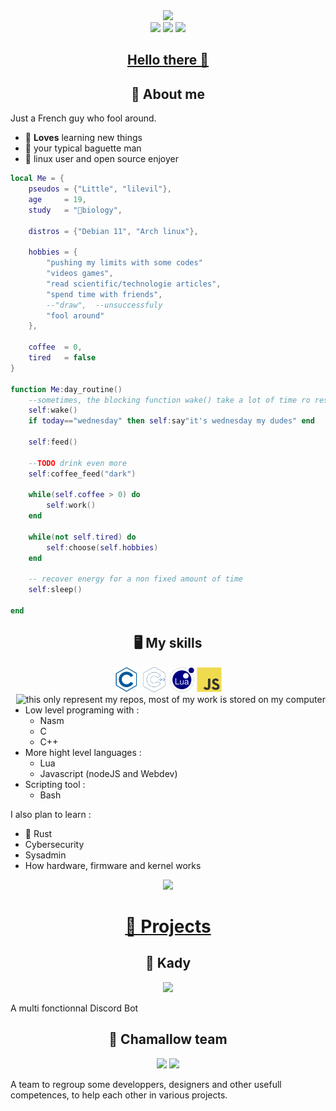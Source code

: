 <div id="header" align="center">
    <img src="https://images.weserv.nl/?url=github.com/lil-evil.png?v=4&h=200&w=200&fit=cover&mask=circle" >
    <br>
    <img src="https://img.shields.io/badge/Linux-9f6fcf?style=for-the-badge&logo=linux&logoColor=black">
    <img src="https://img.shields.io/badge/Raspberry%20Pi-A22846?style=for-the-badge&logo=Raspberry%20Pi&logoColor=black">
    <img src="https://img.shields.io/badge/Lua-00595c?style=for-the-badge&logo=lua&logoColor=black">
    <br>
    <h2><u>Hello there 🦈</u></h2>
</div>

<h2 align="center">📃 About me</h2>

Just a French guy who fool around.
* 💖 **Loves** learning new things
* 🥖 your typical baguette man
* 🐧 linux user and open source enjoyer

```lua
local Me = {
    pseudos = {"Little", "lilevil"},
    age     = 19,
    study   = "🔬biology",

    distros = {"Debian 11", "Arch linux"},

    hobbies = {
        "pushing my limits with some codes"
        "videos games",
        "read scientific/technologie articles",
        "spend time with friends",
        --"draw",  --unsuccessfuly
        "fool around"
    },

    coffee  = 0,
    tired   = false
}

function Me:day_routine()
    --sometimes, the blocking function wake() take a lot of time ro resolve
    self:wake()
    if today=="wednesday" then self:say"it's wednesday my dudes" end

    self:feed()

    --TODO drink even more
    self:coffee_feed("dark")

    while(self.coffee > 0) do
        self:work()
    end
    
    while(not self.tired) do
        self:choose(self.hobbies)
    end

    -- recover energy for a non fixed amount of time
    self:sleep()

end
```

<div id="skills "align="center">
    <h2>🖥️ My skills</h2>
    <img src="https://raw.githubusercontent.com/devicons/devicon/master/icons/c/c-line.svg" width=40 height=40 title="C" alt="C">
    <img src="https://raw.githubusercontent.com/devicons/devicon/master/icons/cplusplus/cplusplus-line.svg" width=40 height=40 title="C++" alt="C++">
    <img src="https://raw.githubusercontent.com/Sledmine/lua-logos/b598e9730fbab02f43245159044e85feaba49a20/lua1.png" width=40 height=40 title="Lua" alt="Lua">
    <img src="https://raw.githubusercontent.com/devicons/devicon/master/icons/javascript/javascript-original.svg" width=40 height=40 title="Javascript" alt="Javascript">
</div>

<img align="right" src="https://github-readme-stats.vercel.app/api/top-langs/?username=lil-evil&theme=blue-green" alt="this only represent my repos, most of my work is stored on my computer">

* Low level programing with : 
    * Nasm
    * C
    * C++
* More hight level languages :
    * Lua
    * Javascript (nodeJS and Webdev)
* Scripting tool :
    * Bash

I also plan to learn :
* 🦀 Rust
* Cybersecurity
* Sysadmin
* How hardware, firmware and kernel works


<div align="center">
    <img src="https://github-readme-stats.vercel.app/api?username=lil-evil&theme=blue-green">
</div>


<h1 align="center"><u>🎨 Projects</u></h1>
<div align="center">
    <h2>🤖 Kady</h2>
    <img src="https://img.shields.io/badge/status-developpement-red">
</div>

A multi fonctionnal Discord Bot

<div align="center">
    <h2>🍡 Chamallow team</h2>
    <img src="https://img.shields.io/badge/members-4-blue">
    <img src="https://img.shields.io/badge/status-growing-red">
</div>

A team to regroup some developpers, designers and other usefull competences, to help each other in various projects.
